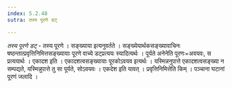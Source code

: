 ```yaml
---
index: 5.2.48
sutra: तस्य पूरणे डट्

---
```

_तस्य पूरणे डट्_ - तस्य पूरणे । सङ्ख्याया इत्यनुवर्तते । सङ्ख्येयार्थकसङ्ख्यावाचिनः षष्ठन्तात्प्रवृत्तिनिमित्तसङ्ख्यायाः पूरणे वाच्ये डट्प्रत्ययः स्यादित्यर्थः । पूर्यते अनेनेति पूरणः=अवयवः, स प्रत्ययार्थः । एकादश इति । एकादशत्वसङ्ख्यायाः पूरकोऽवयव इत्यर्थः । यस्मिन्ननुपात्ते एकादशत्वसङ्ख्या न सम्पद्यते, यस्मिन्नुपात्ते तु सा पूर्यते, सोऽवयवः । एकदेश इति यावत् । प्रवृत्तिनिमित्तेति किम्  । पञ्चाना घटानां पूरणं जलादि । 